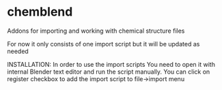 # chemblend
Addons for importing and working with chemical structure files

For now it only consists of one import script but it will be updated as needed

INSTALLATION:
In order to use the import scripts You need to open it with internal Blender text editor and run the script manually. You can click on register checkbox to add the import script to file->import menu
